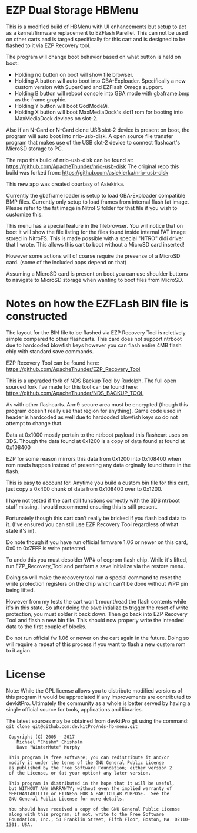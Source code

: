 # EZP Dual Storage HBMenu

This is a modified build of HBMenu with UI enhancements but setup to act as a kernel/firmware replacement to EZFlash Parellel.
This can not be used on other carts and is targed specifically for this cart and is designed to be flashed to it via EZP Recovery tool. 

The program will change boot behavior based on what button is held on boot:

* Holding no button on boot will show file browser.
* Holding A button will auto boot into GBA-Exploader. Specifically a new custom version with SuperCard and EZFlash Omega support.
* Holding B button will reboot console into GBA mode with gbaframe.bmp as the frame graphic.
* Holding Y button will boot GodMode9i.
* Holding X button will boot MaxMediaDock's slot1 rom for booting into MaxMediaDock devices on slot-2.

Also if an N-Card or N-Card clone USB slot-2 device is present on boot, the program will auto boot into nrio-usb-disk. A open source
file transfer program that makes use of the USB slot-2 device to connect flashcart's MicroSD storage to PC.

The repo this build of nrio-usb-disk can be found at: https://github.com/ApacheThunder/nrio-usb-disk
The original repo this build was forked from: https://github.com/asiekierka/nrio-usb-disk

This new app was created courtasy of Asiekirka.


Currently the gbaframe loader is setup to load GBA-Exploader compatible BMP files. Currently only setup to load frames from internal flash fat image.
Please refer to the fat image in NitroFS folder for that file if you wish to customize this.

This menu has a special feature in the filebrowser. You will notice that on boot it will show the file listing for the files found inside internal FAT image
stored in NitroFS. This is made possible with a special "NTRO" dldi driver that I wrote. This allows this cart to boot without a MicroSD card inserted!

However some actions will of coarse require the presense of a MicroSD card. (some of the included apps depend on that)

Assuming a MicroSD card is present on boot you can use shoulder buttons to navigate to MicroSD storage when wanting to boot files from MicroSD.


# Notes on how the EZFLash BIN file is constructed

The layout for the BIN file to be flashed via EZP Recovery Tool is reletively simple compared to other flashcarts.
This card does not support ntrboot due to hardcoded blowfish keys however you can flash entire 4MB flash chip with standard save commands.

EZP Recovery Tool can be found here: https://github.com/ApacheThunder/EZP_Recovery_Tool

This is a upgraded fork of NDS Backup Tool by Rudolph.
The full open sourced fork I've made for this tool can be found here: https://github.com/ApacheThunder/NDS_BACKUP_TOOL


As with other flashcarts. Arm9 secure area must be encrypted (though this program doesn't really use that region for anything).
Game code used in header is hardcoded as well due to hardcoded blowfish keys so do not attempt to change that.

Data at 0x1000 mostly pertain to the ntrboot payload this flashcart uses on 3DS.
Though the data found at 0x1200 is a copy of data found at found at 0x108400

EZP for some reason mirrors this data from 0x1200 into 0x108400 when rom reads happen instead of presening any data orginally found there in the flash.

This is easy to account for. Anytime you build a custom bin file for this cart, just copy a 0x400 chunk of data from 0x108400 over to 0x1200.

I have not tested if the cart still functions correctly with the 3DS ntrboot stuff missing. I would recommend ensuring this is still present.

Fortunately though this cart can't really be bricked if you flash bad data to it. (I've ensured you can still use EZP Recovery Tool regardless of what state it's in).

Do note though if you have run official firmware 1.06 or newer on this card, 0x0 to 0x7FFF is write protected.

To undo this you must desolder WP# of eeprom flash chip. While it's lifted, run EZP_Recovery_Tool and perform a save initialize via the restore menu.

Doing so will make the recovery tool run a special command to reset the write protection registers on the chip which can't be done without WP# pin being lifted.

However from my tests the cart won't mount/read the flash contents while it's in this state. So after doing the save intialize to trigger the reset of write protection,
you must solder it back down. Then go back into EZP Recovery Tool and flash a new bin file. This should now properly write the intended data to the first couple of blocks.

Do not run official fw 1.06 or newer on the cart again in the future. Doing so will require a repeat of this process if you want to flash a new custom rom to it agian.


# License
Note: While the GPL license allows you to distribute modified versions of this program it would be appreciated if any improvements are contributed to devkitPro. Ultimately the community as a whole is better served by having a single official source for tools, applications and libraries.

The latest sources may be obtained from devkitPro git using the command: `git clone git@github.com:devkitPro/nds-hb-menu.git`

```
 Copyright (C) 2005 - 2017
	Michael "Chishm" Chisholm
	Dave "WinterMute" Murphy

 This program is free software; you can redistribute it and/or
 modify it under the terms of the GNU General Public License
 as published by the Free Software Foundation; either version 2
 of the License, or (at your option) any later version.

 This program is distributed in the hope that it will be useful,
 but WITHOUT ANY WARRANTY; without even the implied warranty of
 MERCHANTABILITY or FITNESS FOR A PARTICULAR PURPOSE.  See the
 GNU General Public License for more details.

 You should have received a copy of the GNU General Public License
 along with this program; if not, write to the Free Software
 Foundation, Inc., 51 Franklin Street, Fifth Floor, Boston, MA  02110-1301, USA.
 ```
